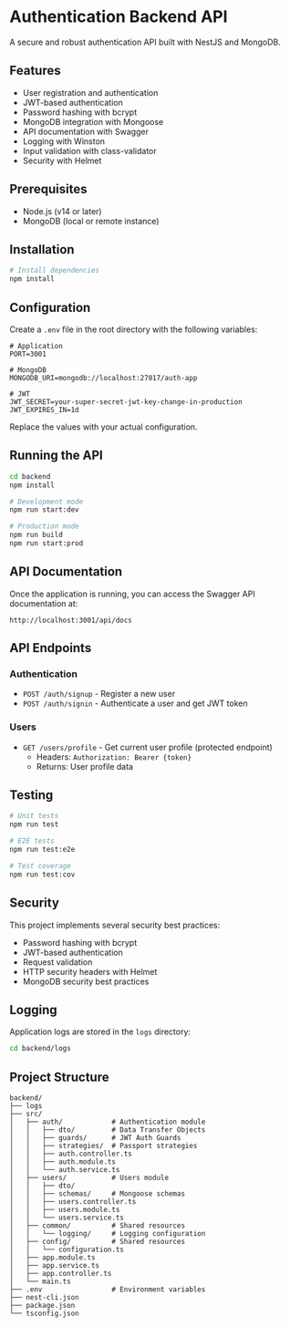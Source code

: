 # Authentication Backend API

A secure and robust authentication API built with NestJS and MongoDB.

## Features

- User registration and authentication
- JWT-based authentication
- Password hashing with bcrypt
- MongoDB integration with Mongoose
- API documentation with Swagger
- Logging with Winston
- Input validation with class-validator
- Security with Helmet

## Prerequisites

- Node.js (v14 or later)
- MongoDB (local or remote instance)

## Installation

```bash
# Install dependencies
npm install
```

## Configuration

Create a `.env` file in the root directory with the following variables:

```
# Application
PORT=3001

# MongoDB
MONGODB_URI=mongodb://localhost:27017/auth-app

# JWT
JWT_SECRET=your-super-secret-jwt-key-change-in-production
JWT_EXPIRES_IN=1d
```

Replace the values with your actual configuration.

## Running the API

```bash
cd backend
npm install
```

```bash
# Development mode
npm run start:dev

# Production mode
npm run build
npm run start:prod
```

## API Documentation

Once the application is running, you can access the Swagger API documentation at:

```
http://localhost:3001/api/docs
```

## API Endpoints

### Authentication

- `POST /auth/signup` - Register a new user
- `POST /auth/signin` - Authenticate a user and get JWT token

### Users

- `GET /users/profile` - Get current user profile (protected endpoint)
    - Headers: `Authorization: Bearer {token}`
    - Returns: User profile data

## Testing

```bash
# Unit tests
npm run test

# E2E tests
npm run test:e2e

# Test coverage
npm run test:cov
```

## Security

This project implements several security best practices:
- Password hashing with bcrypt
- JWT-based authentication
- Request validation
- HTTP security headers with Helmet
- MongoDB security best practices

## Logging

Application logs are stored in the `logs` directory:
 ```bash
cd backend/logs
```


## Project Structure

```
backend/
├── logs
├── src/
│   ├── auth/            # Authentication module
│   │   ├── dto/         # Data Transfer Objects
│   │   ├── guards/      # JWT Auth Guards
│   │   ├── strategies/  # Passport strategies
│   │   ├── auth.controller.ts
│   │   ├── auth.module.ts
│   │   └── auth.service.ts
│   ├── users/           # Users module
│   │   ├── dto/
│   │   ├── schemas/     # Mongoose schemas
│   │   ├── users.controller.ts
│   │   ├── users.module.ts
│   │   └── users.service.ts
│   ├── common/          # Shared resources
│   │   └── logging/     # Logging configuration
│   ├── config/          # Shared resources
│   │   └── configuration.ts
│   ├── app.module.ts
│   ├── app.service.ts
│   ├── app.controller.ts
│   └── main.ts
├── .env                 # Environment variables
├── nest-cli.json
├── package.json
└── tsconfig.json
```
